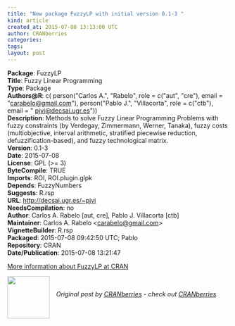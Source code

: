 ```yaml
---
title: "New package FuzzyLP with initial version 0.1-3 "
kind: article
created_at: 2015-07-08 13:13:00 UTC
author: CRANberries
categories: 
tags: 
layout: post
---
```

<strong>Package</strong>: FuzzyLP<br>
<strong>Title</strong>: Fuzzy Linear Programming<br>
<strong>Type</strong>: Package<br>
<strong>Authors@R</strong>: c(
person("Carlos A.", "Rabelo", role = c("aut", "cre"),
email = "carabelo@gmail.com"),
person("Pablo J.", "Villacorta", role = c("ctb"),
email = " pjvi@decsai.ugr.es"))<br>
<strong>Description</strong>: Methods to solve Fuzzy Linear Programming Problems with
fuzzy constraints (by Verdegay, Zimmermann, Werner, Tanaka),
fuzzy costs (multiobjective, interval arithmetic, stratified piecewise reduction,
defuzzification-based), and fuzzy technological matrix.<br>
<strong>Version</strong>: 0.1-3<br>
<strong>Date</strong>: 2015-07-08<br>
<strong>License</strong>: GPL (&gt;= 3)<br>
<strong>ByteCompile</strong>: TRUE<br>
<strong>Imports</strong>: ROI, ROI.plugin.glpk<br>
<strong>Depends</strong>: FuzzyNumbers<br>
<strong>Suggests</strong>: R.rsp<br>
<strong>URL</strong>: http://decsai.ugr.es/~pjvi<br>
<strong>NeedsCompilation</strong>: no<br>
<strong>Author</strong>: Carlos A. Rabelo [aut, cre],
Pablo J. Villacorta [ctb]<br>
<strong>Maintainer</strong>: Carlos A. Rabelo &lt;carabelo@gmail.com&gt;<br>
<strong>VignetteBuilder</strong>: R.rsp<br>
<strong>Packaged</strong>: 2015-07-08 09:42:50 UTC; Pablo<br>
<strong>Repository</strong>: CRAN<br>
<strong>Date/Publication</strong>: 2015-07-08 13:21:47<br>

<p>
<a href="http://cran.r-project.org/web/packages/FuzzyLP/index.html">More information about FuzzyLP at CRAN</a><div class="author">
  <img src="" style="width: 96px; height: 96;">
  <span style="position: absolute; padding: 32px 15px;">
    <i>Original post by <a href="http://twitter.com/">CRANberries</a> - check out <a href="http://dirk.eddelbuettel.com/cranberries">CRANberries   </a></i>
  </span>
</div>
